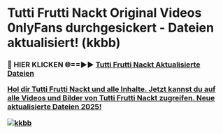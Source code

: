 # Tutti Frutti Nackt Original Videos 0nlyFans durchgesickert - Dateien aktualisiert! (kkbb)

<h3>🔴 HIER KLICKEN 🌐==►► <a href="https://tinyurl.com/h6vf6nb8" rel="nofollow">Tutti Frutti Nackt Aktualisierte Dateien

Hol dir Tutti Frutti Nackt und alle Inhalte. Jetzt kannst du auf alle Videos und Bilder von Tutti Frutti Nackt zugreifen. Neue aktualisierte Dateien 2025!

[![kkbb](https://i.imgur.com/sD4kR3V.gif)](https://tinyurl.com/h6vf6nb8)
